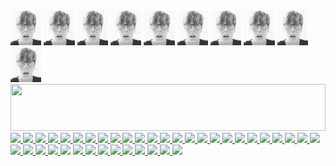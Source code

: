 <div>

<img width="9.8%" object-fit="cover" src="https://raw.githubusercontent.com/reimertz/reimertz/master/me.gif">
<img width="9.8%" object-fit="cover" src="https://raw.githubusercontent.com/reimertz/reimertz/master/me.gif">
<img width="9.8%" object-fit="cover" src="https://raw.githubusercontent.com/reimertz/reimertz/master/me.gif">
<img width="9.8%" object-fit="cover" src="https://raw.githubusercontent.com/reimertz/reimertz/master/me.gif">
<img width="9.8%" object-fit="cover" src="https://raw.githubusercontent.com/reimertz/reimertz/master/me.gif">
<img width="9.8%" object-fit="cover" src="https://raw.githubusercontent.com/reimertz/reimertz/master/me.gif">
<img width="9.8%" object-fit="cover" src="https://raw.githubusercontent.com/reimertz/reimertz/master/me.gif">
<img width="9.8%" object-fit="cover" src="https://raw.githubusercontent.com/reimertz/reimertz/master/me.gif">
<img width="9.8%" object-fit="cover" src="https://raw.githubusercontent.com/reimertz/reimertz/master/me.gif">
<img width="9.8%" object-fit="cover" src="https://raw.githubusercontent.com/reimertz/reimertz/master/me.gif">

</div>
<div>
     <a href="https://oss.capital" target="_blank">
          <img height="75" width="100%" src="https://reimertz.co/images/projects/osscapital.gif">
     </a>
     <a href="https://aljabr.io" target="_blank">
          <img height="75" src="https://reimertz.co/images/projects/aljabr.gif">
     </a>
     <a href="https://planetscale.com" target="_blank">
          <img height="75" src="https://reimertz.co/images/projects/planetscale.gif">
     </a>
     <a href="https://reimertz.co/the-night-is-young" target="_blank">
          <img height="75" src="https://reimertz.co/images/projects/the-night-is-young.jpeg">
     </a>
     <a href="https://reimertz.co/when-i-go" target="_blank">
          <img height="75" src="https://reimertz.co/images/projects/slowclub-cover.gif">
     </a>
     <a href="https://flagtimes.re.im" target="_blank">
          <img height="75" src="https://reimertz.co/images/projects/flagtimes-site.gif">
     </a>
     <a href="https://reimertz.co" target="_blank">
          <img height="75" src="https://reimertz.co/images/projects/vincent.gif">
     </a>
     <a href="https://asocial.re.im" target="_blank">
          <img height="75" src="https://reimertz.co/images/projects/asocial_black.png">
     </a>
     <a href="https://anolog.org" target="_blank">
          <img height="75" src="https://reimertz.co/images/projects/anolog.png">
     </a>
     <a href="https://github.com/reimertz/wcal" target="_blank">
          <img height="75" src="https://reimertz.co/images/projects/wcal.gif">
     </a>
     <a href="https://git.chat" target="_blank">
          <img height="75" src="https://reimertz.co/images/projects/git-chat.gif">
     </a>
     <a href="https://youtu.be/LHu8rwLK5sA" target="_blank">
          <img height="75" src="https://reimertz.co/images/projects/nordic_js.gif">
     </a>
     <a href="https://opentracing.io" target="_blank">
          <img height="75" src="https://reimertz.co/images/projects/opentracing.gif">
     </a>
     <a href="https://github.com/reimertz/lagom" target="_blank">
          <img height="75" src="https://reimertz.co/images/projects/lagom.gif">
     </a>
     <a href="https://jsbin.com/gozelij/14" target="_blank">
          <img height="75" src="https://reimertz.co/images/projects/write-something.gif">
     </a>
     <a href="https://github.com/reimertz/push" target="_blank">
          <img height="75" src="https://reimertz.co/images/projects/push.png">
     </a>
     <a href="https://jsbin.com/palobo/52/edit?js,output" target="_blank">
          <img height="75" src="https://reimertz.co/images/projects/685bytesynth.gif">
     </a>
     <a href="https://github.com/reimertz/countryparrots" target="_blank">
          <img height="75" src="https://reimertz.co/images/projects/parrot_big.gif">
     </a>
     <a href="https://angel.co/company/ampli-fi" target="_blank">
          <img height="75" src="https://reimertz.co/images/projects/amplifi.gif">
     </a>
     <a href="https://sfmusicalliance.com/" target="_blank">
          <img height="75" src="https://reimertz.co/images/projects/sfma.gif">
     </a>
     <a href="https://github.com/reimertz/trumpcss" target="_blank">
          <img height="75" src="https://reimertz.co/images/projects/trump.gif">
     </a>
     <a href="https://differentperspectiv.es" target="_blank">
          <img height="75" src="https://reimertz.co/images/projects/different-perspectives.gif">
     </a>
     <a href="https://reimertz.github.io/brand-colors" target="_blank">
          <img height="75" src="https://reimertz.co/images/projects/brand-colors.gif">
     </a>
     <a href="https://hackforrefugees.com" target="_blank">
          <img height="75" src="https://reimertz.co/images/projects/hackforrefugees.gif">
     </a>
     <a href="https://heartcoins.org" target="_blank">
          <img height="75" src="https://reimertz.co/images/projects/heartcoins.gif">
     </a>
     <a href="https://bandpage artists" target="_blank">
          <img height="75" src="https://reimertz.co/images/projects/bandpage-1.gif">
     </a>
     <a href="https://bandpage.com/partners/spotify" target="_blank">
          <img height="75" src="https://reimertz.co/images/projects/bandpage-2.gif">
     </a>
     <a href="https://github.com/reimertz/gyver" target="_blank">
          <img height="75" src="https://reimertz.co/images/projects/gyver.gif">
     </a>
     <a href="https://github.com/reimertz/feel-beats" target="_blank">
          <img height="75" src="https://reimertz.co/images/projects/feelbeats.jpg">
     </a>
     <a href="https://flag-colors.re.im/" target="_blank">
          <img height="75" src="https://reimertz.co/images/projects/flag-colors.gif">
     </a>
     <a>
          <img height="75" src="https://reimertz.co/images/projects/popwars.gif">
     </a>
     <a href="https://twitter.com/reimertz/status/693152132875304960" target="_blank">
          <img height="75" src="https://reimertz.co/images/projects/nevah.gif">
     </a>
     <a href="https://github.com/reimertz/letswork" target="_blank">
          <img height="75" src="https://reimertz.co/images/projects/letswork.png">
     </a>
     <a href="https://github.com/DynoSRC/dynosrc" target="_blank">
          <img height="75" src="https://reimertz.co/images/projects/dynosrc.gif">
     </a>
     <a href="https://nes-o-png.herokuapp.com" target="_blank">
          <img height="75" src="https://reimertz.co/images/projects/nes-o-png.gif">
     </a>
     <a href="https://github.com/shorten/shorten.li" target="_blank">
          <img height="75" src="https://reimertz.co/images/projects/shorten-js.gif">
     </a>
     <a href="https://github.com/reimertz/swear.at" target="_blank">
          <img height="75" src="https://reimertz.co/images/projects/swear-at.gif">
     </a>
     <a href="https://github.com/reimertz/plus.js" target="_blank">
          <img height="75" src="https://reimertz.co/images/projects/plus-js.png">
     </a>
     <a href="https://github.com/reimertz/purple" target="_blank">
          <img height="75" src="https://reimertz.co/images/projects/purple.gif">
     </a>
     <a href="https://vasktrafik.se" target="_blank">
          <img height="75" src="https://reimertz.co/images/projects/vasktrafik.jpg">
     </a>
</div>
